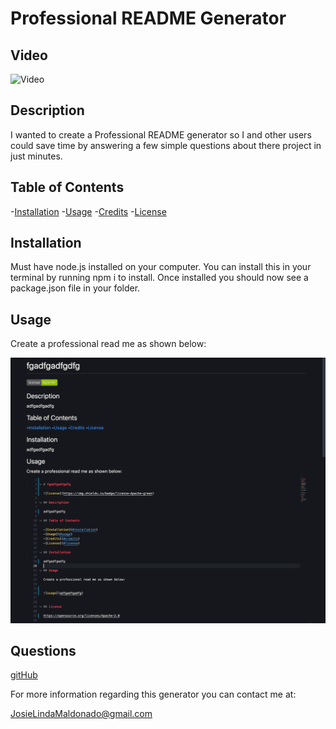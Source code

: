 # Professional README Generator 

## Video

![Video](Assets/img/README-Generator.gif)

## Description

I wanted to create a Professional README generator so I and other users could save time by answering a few simple questions about there project in just minutes.

## Table of Contents

-[Installation](#installation)
-[Usage](#usage)
-[Credits](#credits)
-[License](#license)

## Installation

Must have node.js installed on your computer. You can install this in your terminal by running npm i to install. Once installed you should now see a package.json file in your folder.

## Usage

Create a professional read me as shown below:

![alt text](Assets/img/test.png)

## Questions

[gitHub](https://github.com/JosieMald)

For more information regarding this generator you can contact me at:

JosieLindaMaldonado@gmail.com

